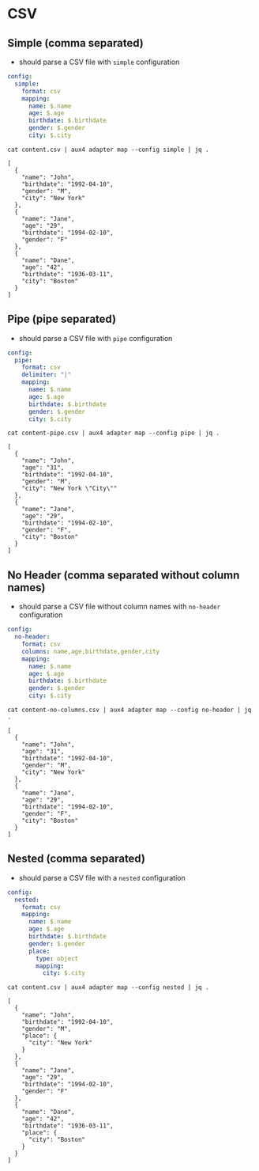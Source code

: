 # CSV

## Simple (comma separated)

- should parse a CSV file with `simple` configuration

```file:config.yaml
config:
  simple:
    format: csv
    mapping:
      name: $.name
      age: $.age
      birthdate: $.birthdate
      gender: $.gender
      city: $.city
```

```execute
cat content.csv | aux4 adapter map --config simple | jq .
```

```expect
[
  {
    "name": "John",
    "birthdate": "1992-04-10",
    "gender": "M",
    "city": "New York"
  },
  {
    "name": "Jane",
    "age": "29",
    "birthdate": "1994-02-10",
    "gender": "F"
  },
  {
    "name": "Dane",
    "age": "42",
    "birthdate": "1936-03-11",
    "city": "Boston"
  }
]
```

## Pipe (pipe separated)

- should parse a CSV file with `pipe` configuration

```file:config.yaml
config:
  pipe:
    format: csv
    delimiter: "|"
    mapping:
      name: $.name
      age: $.age
      birthdate: $.birthdate
      gender: $.gender
      city: $.city
```

```execute
cat content-pipe.csv | aux4 adapter map --config pipe | jq .
```

```expect
[
  {
    "name": "John",
    "age": "31",
    "birthdate": "1992-04-10",
    "gender": "M",
    "city": "New York \"City\""
  },
  {
    "name": "Jane",
    "age": "29",
    "birthdate": "1994-02-10",
    "gender": "F",
    "city": "Boston"
  }
]
```

## No Header (comma separated without column names)

- should parse a CSV file without column names with `no-header` configuration

```file:config.yaml
config:
  no-header:
    format: csv
    columns: name,age,birthdate,gender,city
    mapping:
      name: $.name
      age: $.age
      birthdate: $.birthdate
      gender: $.gender
      city: $.city
```

```execute
cat content-no-columns.csv | aux4 adapter map --config no-header | jq .
```

```expect
[
  {
    "name": "John",
    "age": "31",
    "birthdate": "1992-04-10",
    "gender": "M",
    "city": "New York"
  },
  {
    "name": "Jane",
    "age": "29",
    "birthdate": "1994-02-10",
    "gender": "F",
    "city": "Boston"
  }
]
```

## Nested (comma separated)

- should parse a CSV file with a `nested` configuration

```file:config.yaml
config:
  nested:
    format: csv
    mapping:
      name: $.name
      age: $.age
      birthdate: $.birthdate
      gender: $.gender
      place:
        type: object
        mapping:
          city: $.city
```

```execute
cat content.csv | aux4 adapter map --config nested | jq .
```

```expect
[
  {
    "name": "John",
    "birthdate": "1992-04-10",
    "gender": "M",
    "place": {
      "city": "New York"
    }
  },
  {
    "name": "Jane",
    "age": "29",
    "birthdate": "1994-02-10",
    "gender": "F"
  },
  {
    "name": "Dane",
    "age": "42",
    "birthdate": "1936-03-11",
    "place": {
      "city": "Boston"
    }
  }
]
```
